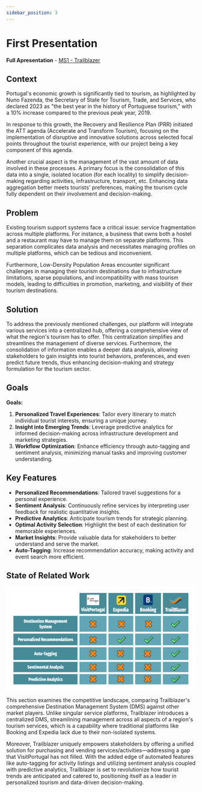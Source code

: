 ```yaml
---
sidebar_position: 3
---
```


# First Presentation

**Full Apresentation** - [MS1 - Trailblazer](../../../static/pdfs/M1_TrailBlazer.pdf)

## Context

Portugal's economic growth is significantly tied to tourism, as highlighted by Nuno Fazenda, the Secretary of State for Tourism, Trade, and Services, who declared 2023 as "the best year in the history of Portuguese tourism," with a 10% increase compared to the previous peak year, 2019.

In response to this growth, the Recovery and Resilience Plan (PRR) initiated the ATT agenda (Accelerate and Transform Tourism), focusing on the implementation of disruptive and innovative solutions across selected focal points throughout the tourist experience, with our project being a key component of this agenda.

Another crucial aspect is the management of the vast amount of data involved in these processes. A primary focus is the consolidation of this data into a single, isolated location (for each locality) to simplify decision-making regarding activities, infrastructure, transport, etc. Enhancing data aggregation better meets tourists' preferences, making the tourism cycle fully dependent on their involvement and decision-making.

## Problem

Existing tourism support systems face a critical issue: service fragmentation across multiple platforms. For instance, a business that owns both a hostel and a restaurant may have to manage them on separate platforms. This separation complicates data analysis and necessitates managing profiles on multiple platforms, which can be tedious and inconvenient.

Furthermore, Low-Density Population Areas encounter significant challenges in managing their tourism destinations due to infrastructure limitations, sparse populations, and incompatibility with mass tourism models, leading to difficulties in promotion, marketing, and visibility of their tourism destinations.

## Solution

To address the previously mentioned challenges, our platform will integrate various services into a centralized hub, offering a comprehensive view of what the region's tourism has to offer. This centralization simplifies and streamlines the management of diverse services. Furthermore, the consolidation of information enables a deeper data analysis, allowing stakeholders to gain insights into tourist behaviors, preferences, and even predict future trends, thus enhancing decision-making and strategy formulation for the tourism sector.

## Goals

**Goals:**

1. **Personalized Travel Experiences**: Tailor every itinerary to match individual tourist interests, ensuring a unique journey.
2. **Insight into Emerging Trends**: Leverage predictive analytics for informed decision-making across infrastructure development and marketing strategies.
3. **Workflow Optimization**: Enhance efficiency through auto-tagging and sentiment analysis, minimizing manual tasks and improving customer understanding.

## Key Features

- **Personalized Recommendations**: Tailored travel suggestions for a personal experience.
- **Sentiment Analysis**: Continuously refine services by interpreting user feedback for realistic quantitative insights.
- **Predictive Analytics**: Anticipate tourism trends for strategic planning.
- **Optimal Activity Selection**: Highlight the best of each destination for memorable experiences.
- **Market Insights**: Provide valuable data for stakeholders to better understand and serve the market.
- **Auto-Tagging**: Increase recommendation accuracy, making activity and event search more efficient.

## State of Related Work

![Related Work](../../../static/img/related_work.png)

This section examines the competitive landscape, comparing Trailblazer's comprehensive Destination Management System (DMS) against other market players. Unlike singular service platforms, Trailblazer introduces a centralized DMS, streamlining management across all aspects of a region's tourism services, which is a capability where traditional platforms like Booking and Expedia lack due to their non-isolated systems.

Moreover, Trailblazer uniquely empowers stakeholders by offering a unified solution for purchasing and vending services/activities—addressing a gap that VisitPortugal has not filled. With the added edge of automated features like auto-tagging for activity listings and utilizing sentiment analysis coupled with predictive analytics, Trailblazer is set to revolutionize how tourist trends are anticipated and catered to, positioning itself as a leader in personalized tourism and data-driven decision-making.
